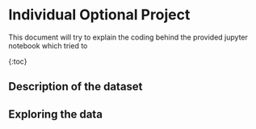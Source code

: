 # Individual Optional Project

This document will try to explain the coding behind the provided jupyter notebook which tried to 

 {:toc}

## Description of the dataset
## Exploring the data 
